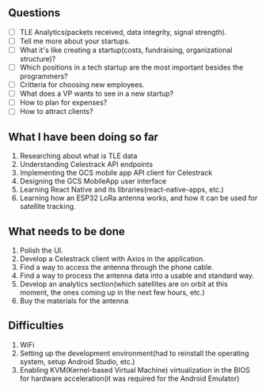 ## Questions

- [ ] TLE Analytics(packets received, data integrity, signal strength).
- [ ] Tell me more about your startups.
- [ ] What it's like creating a startup(costs, fundraising, organizational structure)?
- [ ] Which positions in a tech startup are the most important besides the programmers?
- [ ] Critteria for choosing new employees.
- [ ] What does a VP wants to see in a new startup?
- [ ] How to plan for expenses?
- [ ] How to attract clients?

## What I have been doing so far

1. Researching about what is TLE data
2. Understanding Celestrack API endpoints
3. Implementing the GCS mobile app API client for Celestrack
4. Designing the GCS MobileApp user interface
5. Learning React Native and its libraries(react-native-apps, etc.)
6. Learning how an ESP32 LoRa antenna works, and how it can be used for satellite tracking.

## What needs to be done

1. Polish the UI.
2. Develop a Celestrack client with Axios in the application.
3. Find a way to access the antenna through the phone cable.
4. Find a way to process the antenna data into a usable and standard way.
5. Develop an analytics section(which satellites are on orbit at this moment, the ones coming up in the next few hours, etc.)
6. Buy the materials for the antenna

## Difficulties

1. WiFi
2. Setting up the development environment(had to reinstall the operating system, setup Android Studio, etc.)
3. Enabling KVM(Kernel-based Virtual Machine) virtualization in the BIOS for hardware acceleration(it was required for the Android Emulator)